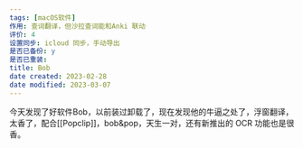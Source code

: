 ```yaml
---
tags: [macOS软件]
作用: 查词翻译，但沙拉查词能和Anki 联动
评价: 4
设置同步: icloud 同步，手动导出
是否已备份: y
是否已重装:
title: Bob
date created: 2023-02-28
date modified: 2023-03-07
---
```


今天发现了好软件Bob，以前装过卸载了，现在发现他的牛逼之处了，浮窗翻译，太香了，配合[[Popclip]]，bob&pop，天生一对，还有新推出的 OCR 功能也是很香。

